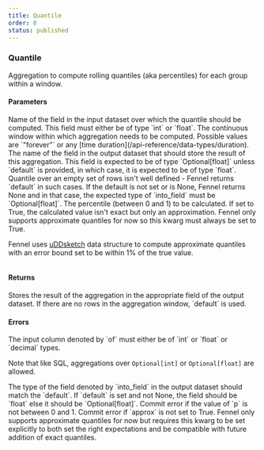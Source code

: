 ```yaml
---
title: Quantile
order: 0
status: published
---
```

### Quantile
Aggregation to compute rolling quantiles (aka percentiles) for each group 
within a window. 

#### Parameters
<Expandable title="of" type="str">
Name of the field in the input dataset over which the quantile should be computed.
This field must either be of type `int` or `float`.
</Expandable>

<Expandable title="window" type="Window">
The continuous window within which aggregation needs to be computed. Possible 
values are `"forever"` or any [time duration](/api-reference/data-types/duration).
</Expandable>

<Expandable title="into_field" type="str">
The name of the field in the output dataset that should store the result of this
aggregation. This field is expected to be of type `Optional[float]` unless `default`
is provided, in which case, it is expected to be of type `float`.
</Expandable>

<Expandable title="default" type="Optional[float]">
Quantile over an empty set of rows isn't well defined - Fennel returns `default`
in such cases. If the default is not set or is None, Fennel returns None and in
that case, the expected type of `into_field` must be `Optional[float]`.
</Expandable>


<Expandable title="p" type="float">
The percentile (between 0 and 1) to be calculated.
</Expandable>

<Expandable title="approx" type="bool" defaultVal="False">
If set to True, the calculated value isn't exact but only an approximation. Fennel
only supports approximate quantiles for now so this kwarg must always be set to
True.

Fennel uses [uDDsketch](https://arxiv.org/pdf/2004.08604.pdf) data 
structure to compute approximate quantiles with an error bound set to be within
1% of the true value.
</Expandable>

<pre snippet="api-reference/aggregations/quantile#basic" status="success" 
    message="Median in rolling windows of 1 day & 1 week">
</pre>

#### Returns
<Expandable type="Union[float, Optional[float]]">
Stores the result of the aggregation in the appropriate field of the output 
dataset. If there are no rows in the aggregation window, `default` is used.
</Expandable>


#### Errors
<Expandable title="Quantile on non int/float types">
The input column denoted by `of` must either be of `int` or `float` or 
`decimal` types.

Note that like SQL, aggregations over `Optional[int]` or `Optional[float]` 
are allowed.
</Expandable>

<Expandable title="Types of output & default don't match">
The type of the field denoted by `into_field` in the output dataset should match 
the `default`. If `default` is set and not None, the field should be `float` else
it should be `Optional[float]`.
</Expandable>

<Expandable title="Invalid p value">
Commit error if the value of `p` is not between 0 and 1.
</Expandable>

<Expandable title="Approximate is not set to true">
Commit error if `approx` is not set to True. Fennel only supports approximate
quantiles for now but requires this kwarg to be set explicitly to both set the
right expectations and be compatible with future addition of exact quantiles.
</Expandable>

<pre snippet="api-reference/aggregations/quantile#incorrect_type" status="error" 
    message="Can not take quantile over string, only int or float or decimal">
</pre>
<pre snippet="api-reference/aggregations/quantile#invalid_default" status="error" 
    message="Default is not specified, so the output field should be Optional[float]">
</pre>
<pre snippet="api-reference/aggregations/quantile#incorrect_p" status="error" 
    message="p is invalid, can only be between [0, 1]">
</pre>
